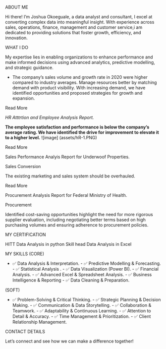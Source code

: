 ABOUT ME

Hi there! I’m Joshua Okoeguale, a data analyst and consultant, I excel at converting complex data into meaningful insight. With experience across sales, operations, finance, management and customer service,i am dedicated to providing solutions that foster growth, efficiency, and innovation.

WHAT I DO

My expertise lies in enabling organizations to enhance performance and make informed decisions using advanced analytics, predictive modelling, and strategic guidance.


- The company’s sales volume and growth rate in 2020 were higher compared to industry averages. Manage resources better by matching demand with product visibility. With increasing demand, we have identified opportunities and proposed strategies for growth and expansion.

Read More

*HR Atttrtion and Employee Analysis Report.*

**The employee satisfaction and performance is below the company’s average rating. We have identified the drive for improvement to elevate it to a higher level.**
![image] (assets/hR-1.PNG)

Read More

Sales Performance Analyis Report for Underwoof Properties.

Sales Conversion

The existing marketing and sales system should be overhauled.

Read More

Procurement Analysis Report for Federal Ministry of Health.

Procurement

Identified cost-saving opportunities highlight the need for more rigorous supplier evaluation, including negotiating better terms based on high purchasing volumes and ensuring adherence to procurement policies.

MY CERTIFICATION

HITT Data Analysis in python
Skill head Data Analysis in Excel

MY SKILLS (CORE)

- ✅ Data Analysis & Interpretation. - ✅ Predictive Modelling & Forecasting. - ✅ Statistical Analysis . - ✅ Data Visualization (Power BI). - ✅ Financial Analysis. - ✅ Advanced Excel & Spreadsheet Analysis. - ✅ Business Intelligence & Reporting - ✅ Data Cleaning & Preparation.

(SOFT)
- ✅ Problem-Solving & Critical Thinking. - ✅ Strategic Planning & Decision Making. - ✅ Communication & Data Storytelling. - ✅ Collaboration & Teamwork. - ✅ Adaptability & Continuous Learning. - ✅ Attention to Detail & Accuracy. - ✅ Time Management & Prioritization. - ✅ Client Relationship Management.

CONTACT DETAILS

Let’s connect and see how we can make a difference together!
